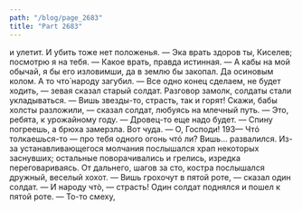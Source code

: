 ```yaml
---
path: "/blog/page_2683"
title: "Part 2683"
---
```


 и улетит. И убить тоже нет положенья.
— Эка врать здоров ты, Киселев; посмотрю я на тебя.
— Какое врать, правда истинная.
— А кабы на мой обычай, я бы его изловимши, да в землю бы закопал. Да осиновым колом. А то что̀ народу загубил.
— Все одно конец сделаем, не будет ходить, — зевая сказал старый солдат.
Разговор замолк, солдаты стали укладываться.
— Вишь звезды-то, страсть, так и горят! Скажи, бабы холсты разложили, — сказал солдат, любуясь на млечный путь.
— Это, ребята, к урожайному году.
— Дровец-то еще надо будет.
— Спину погреешь, а брюха замерзла. Вот чуда.
— О, Господи!
193— Чтό толкаешься-то — про тебя одного огонь чтό ли? Вишь... развалился.
Из-за устанавливающегося молчания послышался храп некоторых заснувших; остальные поворачивались и грелись, изредка переговариваясь. От дальнего, шагов за сто, костра послышался дружный, веселый хохот.
— Вишь грохочут в пятой роте, — сказал один солдат. — И народу чтò, — страсть!
Один солдат поднялся и пошел к пятой роте.
— То-то смеху, 
